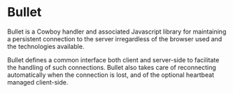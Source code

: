 Bullet
======

Bullet is a Cowboy handler and associated Javascript library for
maintaining a persistent connection to the server irregardless of
the browser used and the technologies available.

Bullet defines a common interface both client and server-side to
facilitate the handling of such connections. Bullet also takes care
of reconnecting automatically when the connection is lost, and of
the optional heartbeat managed client-side.
